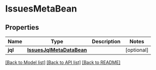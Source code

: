 # IssuesMetaBean

## Properties
Name | Type | Description | Notes
------------ | ------------- | ------------- | -------------
**jql** | [**IssuesJqlMetaDataBean**](IssuesJqlMetaDataBean.md) |  | [optional] 

[[Back to Model list]](../README.md#documentation-for-models) [[Back to API list]](../README.md#documentation-for-api-endpoints) [[Back to README]](../README.md)

